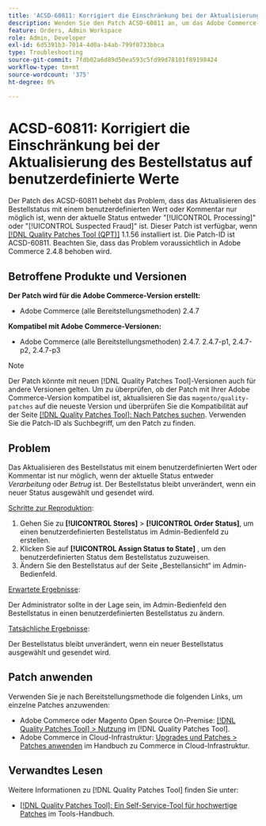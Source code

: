 ```yaml
---
title: 'ACSD-60811: Korrigiert die Einschränkung bei der Aktualisierung des Bestellstatus auf benutzerdefinierte Werte'
description: Wenden Sie den Patch ACSD-60811 an, um das Adobe Commerce-Problem zu beheben, bei dem die Aktualisierung des Bestellstatus mit einem benutzerdefinierten Wert oder Kommentar nur möglich ist, wenn der aktuelle Status entweder „Verarbeitung läuft“ oder „Betrug“ ist.
feature: Orders, Admin Workspace
role: Admin, Developer
exl-id: 6d5391b3-7014-4d0a-b4ab-799f0733bbca
type: Troubleshooting
source-git-commit: 7fdb02a6d89d50ea593c5fd99d78101f89198424
workflow-type: tm+mt
source-wordcount: '375'
ht-degree: 0%

---
```


# ACSD-60811: Korrigiert die Einschränkung bei der Aktualisierung des Bestellstatus auf benutzerdefinierte Werte

Der Patch des ACSD-60811 behebt das Problem, dass das Aktualisieren des Bestellstatus mit einem benutzerdefinierten Wert oder Kommentar nur möglich ist, wenn der aktuelle Status entweder &quot;[!UICONTROL Processing]&quot; oder &quot;[!UICONTROL Suspected Fraud]&quot; ist. Dieser Patch ist verfügbar, wenn [[!DNL Quality Patches Tool (QPT)]](/help/tools/quality-patches-tool/quality-patches-tool-to-self-serve-quality-patches.md) 1.1.56 installiert ist. Die Patch-ID ist ACSD-60811. Beachten Sie, dass das Problem voraussichtlich in Adobe Commerce 2.4.8 behoben wird.

## Betroffene Produkte und Versionen

**Der Patch wird für die Adobe Commerce-Version erstellt:**

* Adobe Commerce (alle Bereitstellungsmethoden) 2.4.7

**Kompatibel mit Adobe Commerce-Versionen:**

* Adobe Commerce (alle Bereitstellungsmethoden) 2.4.7. 2.4.7-p1, 2.4.7-p2, 2.4.7-p3

>[!NOTE]
>
>Der Patch könnte mit neuen [!DNL Quality Patches Tool]-Versionen auch für andere Versionen gelten. Um zu überprüfen, ob der Patch mit Ihrer Adobe Commerce-Version kompatibel ist, aktualisieren Sie das `magento/quality-patches` auf die neueste Version und überprüfen Sie die Kompatibilität auf der Seite [[!DNL Quality Patches Tool]: Nach Patches suchen](https://experienceleague.adobe.com/tools/commerce-quality-patches/index.html). Verwenden Sie die Patch-ID als Suchbegriff, um den Patch zu finden.

## Problem

Das Aktualisieren des Bestellstatus mit einem benutzerdefinierten Wert oder Kommentar ist nur möglich, wenn der aktuelle Status entweder *Verarbeitung* oder *Betrug* ist. Der Bestellstatus bleibt unverändert, wenn ein neuer Status ausgewählt und gesendet wird.

<u>Schritte zur Reproduktion</u>:

1. Gehen Sie zu **[!UICONTROL Stores]** > **[!UICONTROL Order Status]**, um einen benutzerdefinierten Bestellstatus im Admin-Bedienfeld zu erstellen.
1. Klicken Sie auf **[!UICONTROL Assign Status to State]** , um den benutzerdefinierten Status dem Bestellstatus zuzuweisen.
1. Ändern Sie den Bestellstatus auf der Seite „Bestellansicht“ im Admin-Bedienfeld.

<u>Erwartete Ergebnisse</u>:

Der Administrator sollte in der Lage sein, im Admin-Bedienfeld den Bestellstatus in einen benutzerdefinierten Bestellstatus zu ändern.

<u>Tatsächliche Ergebnisse</u>:

Der Bestellstatus bleibt unverändert, wenn ein neuer Bestellstatus ausgewählt und gesendet wird.

## Patch anwenden

Verwenden Sie je nach Bereitstellungsmethode die folgenden Links, um einzelne Patches anzuwenden:

* Adobe Commerce oder Magento Open Source On-Premise: [[!DNL Quality Patches Tool] > Nutzung](/help/tools/quality-patches-tool/usage.md) im [!DNL Quality Patches Tool].
* Adobe Commerce in Cloud-Infrastruktur: [Upgrades und Patches > Patches anwenden](https://experienceleague.adobe.com/docs/commerce-cloud-service/user-guide/develop/upgrade/apply-patches.html) im Handbuch zu Commerce in Cloud-Infrastruktur.

## Verwandtes Lesen

Weitere Informationen zu [!DNL Quality Patches Tool] finden Sie unter:

* [[!DNL Quality Patches Tool]: Ein Self-Service-Tool für hochwertige Patches](/help/tools/quality-patches-tool/quality-patches-tool-to-self-serve-quality-patches.md) im Tools-Handbuch.

